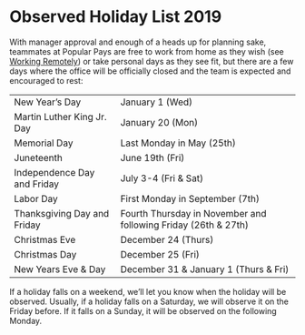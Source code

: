 # Observed Holiday List 2019
With manager approval and enough of a heads up for planning sake, teammates at Popular Pays are free to work from home as they wish (see [Working Remotely](https://github.com/PopularPays/handbook/blob/master/Employment%20Policies/Working%20Remotely.md)) or take personal days as they see fit, but there are a few days where the office will be officially closed and the team is expected and encouraged to rest: 

<table>
  <tr>
    <td>New Year’s Day</td>
    <td>January 1 (Wed)</td>
  </tr>
<tr>
    <td>Martin Luther King Jr. Day</td>
    <td>January 20 (Mon)</td>
  </tr>
  <tr>
    <td>Memorial Day</td>
    <td>Last Monday in May (25th)</td>
  </tr>
  <tr>
    <td>Juneteenth</td>
    <td>June 19th (Fri)</td>
  </tr>
  <tr>
    <td>Independence Day and Friday</td>
    <td>July 3-4 (Fri & Sat)</td>
  </tr>
  <tr>
    <td>Labor Day</td>
    <td>First Monday in September (7th)</td>
  </tr>
  <tr>
    <td>Thanksgiving Day and Friday</td>
    <td>Fourth Thursday in November and following Friday (26th & 27th)</td>
  </tr>
  <tr>
    <td>Christmas Eve</td>
    <td>December 24 (Thurs)</td>
  </tr>
  <tr>
    <td>Christmas Day</td>
    <td>December 25 (Fri)</td>
  </tr>
  <tr>
    <td>New Years Eve & Day</td>
    <td>December 31 & January 1 (Thurs & Fri)</td>
  </tr>
</table>


If a holiday falls on a weekend, we’ll let you know when the holiday will be observed. Usually, if a holiday falls on a Saturday, we will observe it on the Friday before. If it falls on a Sunday, it will be observed on the following Monday.
